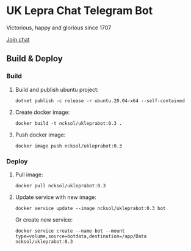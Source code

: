 # UK Lepra Chat Telegram Bot

Victorious, happy and glorious since 1707

[Join chat](https://t.me/joinchat/Cqj8dz-ls-_DnfPvNHacKg)

## Build & Deploy
### Build
1. Build and publish ubuntu project:

   `dotnet publish -c release -r ubuntu.20.04-x64 --self-contained`

2. Create docker image:

   `docker build -t ncksol/ukleprabot:0.3 .`

3. Push docker image:

   `docker image push ncksol/ukleprabot:0.3`

### Deploy
1. Pull image:

   `docker pull ncksol/ukleprabot:0.3`

2. Update service with new image:

   `docker service update --image ncksol/ukleprabot:0.3 bot`

   Or create new service:

   `docker service create --name bot --mount type=volume,source=botdata,destination=/app/Data ncksol/ukleprabot:0.3`